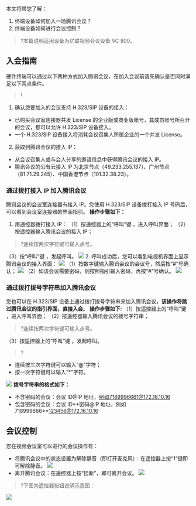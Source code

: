 本文将带您了解：
1.	终端设备如何加入一场腾讯会议？
2.	终端设备如何进行会议控制？


>?本篇说明适用设备为亿联视频会议设备 VC 800。

## 入会指南
硬件终端可以通过以下两种方式加入腾讯会议，在加入会议前请先确认是否同时满足以下两点条件。
>!
1. 确认您要加入的会议支持 H.323/SIP 设备的接入：
 - 已购买会议室连接器并发 License 的企业版或商业版账号，其成员账号所召开的会议，都可以允许 H.323/SIP 设备接入。
 - 一个 H.323/SIP 设备接入将消耗会议召集人所属企业的一个并发 License。
2. 获取到腾讯会议的接入 IP：
 - 从会议召集人或与会人分享的邀请信息中获得腾讯会议的接入 IP。
 - 腾讯会议的公有云接入 IP 为北京节点（49.233.255.137）、广州节点（81.71.29.245）、中国香港节点（101.32.38.23）。

### 通过拨打接入 IP 加入腾讯会议
腾讯会议的会议室连接器有接入 IP。您使用 H.323/SIP 设备拨打接入 IP 号码后，可以看到会议室连接器的界面指引。
**操作步骤如下：**
1. 用遥控器拨打接入 IP：
（1）按遥控器上的“呼叫”键 ，进入呼叫界面；
（2）按遥控器输入腾讯会议的接入 IP；
>?连续按两次字符键可输入点号。

（3）按“呼叫”键 ，发起呼叫。
![](https://main.qcloudimg.com/raw/bf855854e9f4aaa0ec36e8375bec19c7.png)
2. 呼叫成功后，您可以看到电视机界面上显示腾讯会议的接入界面：
![](https://main.qcloudimg.com/raw/e9216c1a753dbfb91daa7576da233e17.png)
（1）按数字键输入腾讯会议的会议号，然后按“#”号确认；
![](https://main.qcloudimg.com/raw/561c7d4294c3c57f19cf1c7637cedf18.png)
（2）如该会议需要密码，则按照指引输入密码，再按“#”号确认。
![](https://main.qcloudimg.com/raw/13596819ad927474c542d818e59b0b4c.png)

### 通过拨打拨号字符串加入腾讯会议
您也可以在 H.323/SIP 设备上通过拨打拨号字符串来加入腾讯会议，**该操作将跳过腾讯会议的指引界面，直接入会**。
**操作步骤如下:**
（1）按遥控器上的“呼叫”键 ，进入呼叫界面；
（2）按遥控器输入腾讯会议的拨号字符串；
>?连续按两次字符键可输入点号。

（3）按遥控器上的“呼叫”键  ，发起呼叫。
>?
- 连续按三次字符键可以输入“@”字符；
- 按一次字符键可以输入“\*”字符。

![](https://main.qcloudimg.com/raw/b573cafdede915c767956239c73f2e25.png)
**拨号字符串的格式如下：**
- 不含密码的会议：会议 ID@IP 地址，例如7189996661@172.16.10.16
- 包含密码的会议：会议 ID\*\*密码@IP 地址，例如718999666**123456@172.16.10.16

## 会议控制
您在视频会议室可以进行的会议操作有：
- 将腾讯会议中的状态设置为解除静音（即打开麦克风）：在遥控器上按“1”键即可解除静音。
![](https://main.qcloudimg.com/raw/c6a79aced9c220434e49648bc10da7fc.png)
- 离开腾讯会议：在遥控器上按“挂断”，即可离开会议。
![](https://main.qcloudimg.com/raw/28ad45baa20e6c2d5d5cc1b9435f58b8.png)

>?下图为遥控器按钮说明示意图：

![](https://main.qcloudimg.com/raw/466e01d9d69bc4421dd91350f9be8a84.png)
